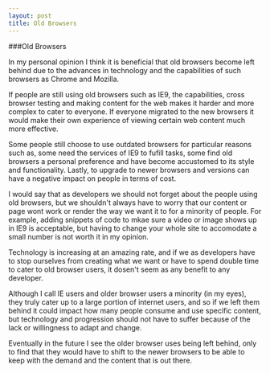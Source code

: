 ```yaml
---
layout: post
title: Old Browsers
---
```

###Old Browsers

In my personal opinion I think it is beneficial that old browsers become left behind due to the advances in technology and the capabilities of such browsers as Chrome and Mozilla.

If people are still using old browsers such as IE9, the capabilities, cross browser testing and making content for the web makes it harder and more complex to cater to everyone. If everyone migrated to the new browsers it would make their own experience of viewing certain web content much more effective.

Some people still choose to use outdated browsers for particular reasons such as, some need the services of IE9 to fufill tasks, some find old browsers a personal preference and have become accustomed to its style and functionality. Lastly, to upgrade to newer browsers and versions can have a negative impact on people in terms of cost.

I would say that as developers we should not forget about the people using old browsers, but we shouldn't always have to worry that our content or page wont work or render the way we want it to for a minority of people. For example, adding snippets of code to mkae sure a video or image shows up in IE9 is acceptable, but having to change your whole site to accomodate a small number is not worth it in my opinion. 

Technology is increasing at an amazing rate, and if we as developers have to stop ourselves from creating what we want or have to spend double time to cater to old browser users, it dosen't seem as any benefit to any developer.

Although I call IE users and older browser users a minority (in my eyes), they truly cater up to a large portion of internet users, and so if we left them behind it could impact how many people consume and use specific content, but technology and progression should not have to suffer because of the lack or willingness to adapt and change.

Eventually in the future I see the older browser uses being left behind, only to find that they would have to shift to the newer browsers to be able to keep with the demand and the content that is out there.
